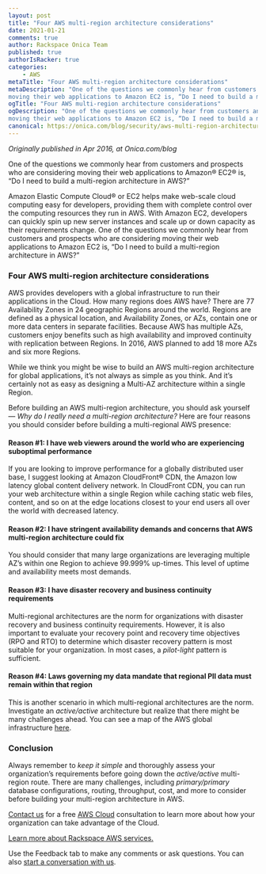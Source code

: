 ```yaml
---
layout: post
title: "Four AWS multi-region architecture considerations"
date: 2021-01-21
comments: true
author: Rackspace Onica Team
published: true
authorIsRacker: true
categories:
    - AWS
metaTitle: "Four AWS multi-region architecture considerations"
metaDescription: "One of the questions we commonly hear from customers and prospects who are considering
moving their web applications to Amazon EC2 is, “Do I need to build a multi-region architecture in AWS?"
ogTitle: "Four AWS multi-region architecture considerations"
ogDescription: "One of the questions we commonly hear from customers and prospects who are considering
moving their web applications to Amazon EC2 is, “Do I need to build a multi-region architecture in AWS?"
canonical: https://onica.com/blog/security/aws-multi-region-architecture/
---
```


*Originally published in Apr 2016, at Onica.com/blog*

One of the questions we commonly hear from customers and prospects who are considering moving their web applications
to Amazon&reg; EC2&reg; is, “Do I need to build a multi-region architecture in AWS?”

<!--more-->

Amazon Elastic Compute Cloud&reg; or EC2 helps make web-scale cloud computing easy for developers, providing
them with complete control over the computing resources they run in AWS. With Amazon EC2, developers can quickly
spin up new server instances and scale up or down capacity as their requirements change. One of the questions we
commonly hear from customers and prospects who are considering moving their web applications to Amazon EC2 is,
“Do I need to build a multi-region architecture in AWS?”

### Four AWS multi-region architecture considerations 

AWS provides developers with a global infrastructure to run their applications in the Cloud. How many regions does
AWS have? There are 77 Availability Zones in 24 geographic Regions around the world. Regions are defined as a physical
location, and Availability Zones, or AZs, contain one or more data centers in separate facilities. Because AWS has multiple
AZs, customers enjoy benefits such as high availability and improved continuity with replication between Regions. In 2016,
AWS planned to add 18 more AZs and six more Regions.

While we think you might be wise to build an AWS multi-region architecture for global applications, it’s not always as
simple as you think. And it’s certainly not as easy as designing a Multi-AZ architecture within a single Region.

Before building an AWS multi-region architecture, you should ask yourself &mdash; *Why do I really need a multi-region architecture?* Here are four reasons you should consider before building a multi-regional AWS presence:

#### Reason #1: I have web viewers around the world who are experiencing suboptimal performance

If you are looking to improve performance for a globally distributed user base, I suggest looking at Amazon CloudFront&reg;
CDN, the Amazon low latency global content delivery network. In CloudFront CDN, you can run your web architecture within
a single Region while caching static web files, content, and so on at the edge locations closest to your end users all over
the world with decreased latency.

#### Reason #2: I have stringent availability demands and concerns that AWS multi-region architecture could fix

You should consider that many large organizations are leveraging multiple AZ’s within one Region to achieve 99.999%
up-times. This level of uptime and availability meets most demands.

#### Reason #3: I have disaster recovery and business continuity requirements

Multi-regional architectures are the norm for organizations with disaster recovery and business continuity
requirements. However, it is also important to evaluate your recovery point and recovery time objectives (RPO and RTO)
to determine which disaster recovery pattern is most suitable for your organization. In most cases, a *pilot-light*
pattern is sufficient.

#### Reason #4: Laws governing my data mandate that regional PII data must remain within that region

This is another scenario in which multi-regional architectures are the norm. Investigate an *active/active* architecture
but realize that there might be many challenges ahead. You can see a map of the AWS global infrastructure
[here](https://aws.amazon.com/es/about-aws/global-infrastructure/).

### Conclusion

Always remember to *keep it simple* and thoroughly assess your organization’s requirements before going down the
*active/active* multi-region route. There are many challenges, including *primary/primary* database configurations,
routing, throughput, cost, and more to consider before building your multi-region architecture in AWS.

[Contact us](https://onica.com/contact/) for a free [AWS Cloud](https://onica.com/amazon-web-services/) consultation
to learn more about how your organization can take advantage of the Cloud.

<a class="cta blue" id="cta" href="https://www.rackspace.com/cloud/aws">Learn more about Rackspace AWS services.</a>

Use the Feedback tab to make any comments or ask questions. You can also [start a conversation with us](https://www.rackspace.com/contact).

